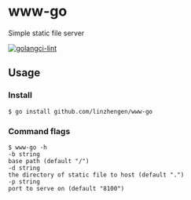 # www-go
Simple static file server

[![golangci-lint](https://github.com/linzhengen/www-go/actions/workflows/golangci-lint.yml/badge.svg)](https://github.com/linzhengen/www-go/actions/workflows/golangci-lint.yml)
## Usage
### Install
```
$ go install github.com/linzhengen/www-go
```
### Command flags
```
$ www-go -h
-b string
base path (default "/")
-d string
the directory of static file to host (default ".")
-p string
port to serve on (default "8100")
```